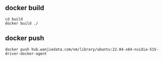 ## docker build
```shell
cd build
docker build ./
```

## docker push
```shell
docker push hub.wanjiedata.com/vm/library/ubuntu:22.04-x64-nvidia-515-driver-docker-agent
```